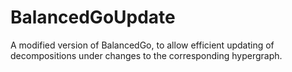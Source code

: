 # BalancedGoUpdate
A modified version of BalancedGo, to allow efficient updating of decompositions under changes to the corresponding hypergraph. 

